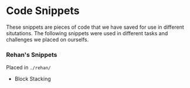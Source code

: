 # Code Snippets

These snippets are pieces of code that we have saved for use in different situtations. The following snippets were used in different tasks and challenges we placed on ourselfs.

### Rehan's Snippets
Placed in `./rehan/`

* Block Stacking
